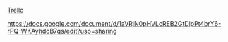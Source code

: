 
[Trello](https://trello.com/b/vMdYu8fw/ironvikings)



https://docs.google.com/document/d/1aVRjN0pHVLcREB2GtDlpPt4brY6-rPQ-WKAyhdoB7qs/edit?usp=sharing
